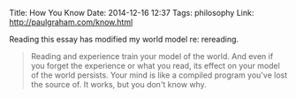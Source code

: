 Title: How You Know
Date: 2014-12-16 12:37
Tags: philosophy
Link: http://paulgraham.com/know.html

Reading this essay has modified my world model re: rereading.

> Reading and experience train your model of the world. And even if you forget the experience
> or what you read, its effect on your model of the world persists. Your mind is like a compiled
> program you've lost the source of. It works, but you don't know why.